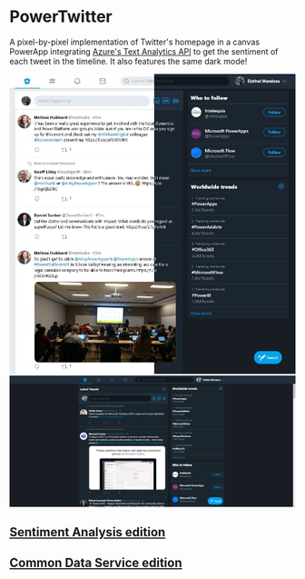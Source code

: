 # PowerTwitter

A pixel-by-pixel implementation of Twitter's homepage in a canvas PowerApp integrating [Azure's Text Analytics API](https://azure.microsoft.com/en-us/services/cognitive-services/text-analytics) to get the sentiment of each tweet in the timeline. It also features the same dark mode!

![PowerTwitter](/PowerTwitter/images/PowerTwitter.jpg)
![PowerTwitter](/PowerTwitter/images/PowerTwitterCDS.png)

## [Sentiment Analysis edition](SentimentAnalysis.md)

## [Common Data Service edition](CommonDataService.md)
